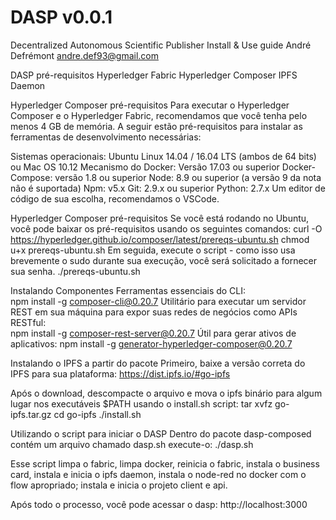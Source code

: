 # DASP v0.0.1
Decentralized Autonomous Scientific Publisher
Install & Use guide
André Defrémont
andre.def93@gmail.com

DASP pré-requisitos
Hyperledger Fabric
Hyperledger Composer
IPFS Daemon

Hyperledger Composer pré-requisitos
Para executar o Hyperledger Composer e o Hyperledger Fabric, recomendamos que você tenha pelo menos 4 GB de memória.
A seguir estão pré-requisitos para instalar as ferramentas de desenvolvimento necessárias:

Sistemas operacionais: Ubuntu Linux 14.04 / 16.04 LTS (ambos de 64 bits) ou Mac OS 10.12
Mecanismo do Docker: Versão 17.03 ou superior
Docker-Compose: versão 1.8 ou superior
Node: 8.9 ou superior (a versão 9 da nota não é suportada)
Npm: v5.x
Git: 2.9.x ou superior
Python: 2.7.x
Um editor de código de sua escolha, recomendamos o VSCode.


Hyperledger Composer pré-requisitos
Se você está rodando no Ubuntu, você pode baixar os pré-requisitos usando os seguintes comandos:
curl -O https://hyperledger.github.io/composer/latest/prereqs-ubuntu.sh chmod u+x prereqs-ubuntu.sh
Em seguida, execute o script - como isso usa brevemente o sudo durante sua execução, você será solicitado a fornecer sua senha.
./prereqs-ubuntu.sh



Instalando Componentes
Ferramentas essenciais do CLI:	
npm install -g composer-cli@0.20.7
Utilitário para executar um servidor REST em sua máquina para expor suas redes de negócios como APIs RESTful:	
npm install -g composer-rest-server@0.20.7
Útil para gerar ativos de aplicativos:
npm install -g generator-hyperledger-composer@0.20.7




Instalando o IPFS a partir do pacote
Primeiro, baixe a versão correta do IPFS para sua plataforma:
https://dist.ipfs.io/#go-ipfs

Após o download, descompacte o arquivo e mova o ipfs binário para algum lugar nos executáveis $PATH usando o install.sh script:
tar xvfz go-ipfs.tar.gz
cd go-ipfs
./install.sh

Utilizando o script para iniciar o DASP
Dentro do pacote dasp-composed contém um arquivo chamado dasp.sh execute-o:
./dasp.sh

Esse script limpa o fabric, limpa docker, reinicia o fabric, instala o business card, instala e inicia o ipfs daemon, instala o node-red no docker com o flow apropriado; instala e inicia o projeto client e api.

Após todo o processo, você pode acessar o dasp: http://localhost:3000

